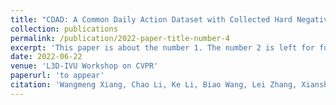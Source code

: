 ```yaml
---
title: "CDAD: A Common Daily Action Dataset with Collected Hard Negative Samples"
collection: publications
permalink: /publication/2022-paper-title-number-4
excerpt: 'This paper is about the number 1. The number 2 is left for future work.'
date: 2022-06-22
venue: 'L3D-IVU Workshop on CVPR'
paperurl: 'to appear'
citation: 'Wangmeng Xiang, Chao Li, Ke Li, Biao Wang, Lei Zhang, Xiansheng Hua. &quot;CDAD: A Common Daily Action Dataset with Collected Hard Negative Samples. &quot; <i>L3D-IVU Workshop on CVPR</i>, 2022.'
---
```

